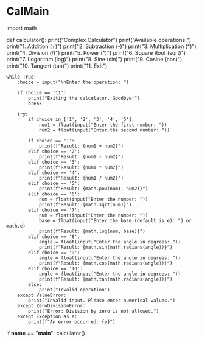 # CalMain
import math

def calculator():
    print("Complex Calculator")
    print("Available operations:")
    print("1. Addition (+)")
    print("2. Subtraction (-)")
    print("3. Multiplication (*)")
    print("4. Division (/)")
    print("5. Power (^)")
    print("6. Square Root (sqrt)")
    print("7. Logarithm (log)")
    print("8. Sine (sin)")
    print("9. Cosine (cos)")
    print("10. Tangent (tan)")
    print("11. Exit")

    while True:
        choice = input("\nEnter the operation: ")

        if choice == '11':
            print("Exiting the calculator. Goodbye!")
            break

        try:
            if choice in ['1', '2', '3', '4', '5']:
                num1 = float(input("Enter the first number: "))
                num2 = float(input("Enter the second number: "))

            if choice == '1':
                print(f"Result: {num1 + num2}")
            elif choice == '2':
                print(f"Result: {num1 - num2}")
            elif choice == '3':
                print(f"Result: {num1 * num2}")
            elif choice == '4':
                print(f"Result: {num1 / num2}")
            elif choice == '5':
                print(f"Result: {math.pow(num1, num2)}")
            elif choice == '6':
                num = float(input("Enter the number: "))
                print(f"Result: {math.sqrt(num)}")
            elif choice == '7':
                num = float(input("Enter the number: "))
                base = float(input("Enter the base (default is e): ") or math.e)
                print(f"Result: {math.log(num, base)}")
            elif choice == '8':
                angle = float(input("Enter the angle in degrees: "))
                print(f"Result: {math.sin(math.radians(angle))}")
            elif choice == '9':
                angle = float(input("Enter the angle in degrees: "))
                print(f"Result: {math.cos(math.radians(angle))}")
            elif choice == '10':
                angle = float(input("Enter the angle in degrees: "))
                print(f"Result: {math.tan(math.radians(angle))}")
            else:
                print("Invalid operation")
        except ValueError:
            print("Invalid input. Please enter numerical values.")
        except ZeroDivisionError:
            print("Error: Division by zero is not allowed.")
        except Exception as e:
            print(f"An error occurred: {e}")

if __name__ == "__main__":
    calculator()
